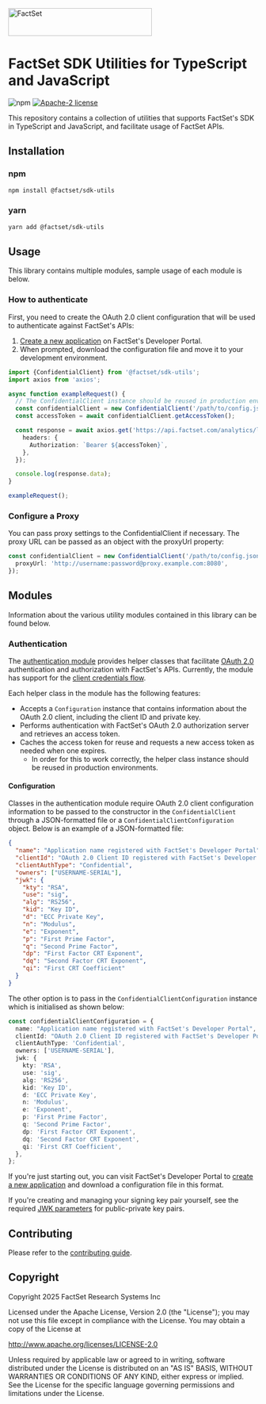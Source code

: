 <img alt="FactSet" src="https://www.factset.com/hubfs/Assets/images/factset-logo.svg" height="56" width="290">

# FactSet SDK Utilities for TypeScript and JavaScript

![npm](https://img.shields.io/npm/v/@factset/sdk-utils) [![Apache-2 license](https://img.shields.io/badge/license-Apache2-brightgreen.svg)](https://www.apache.org/licenses/LICENSE-2.0)

This repository contains a collection of utilities that supports FactSet's SDK in TypeScript and JavaScript, and facilitate usage of FactSet APIs.

## Installation

### npm

```sh
npm install @factset/sdk-utils
```

### yarn

```sh
yarn add @factset/sdk-utils
```

## Usage

This library contains multiple modules, sample usage of each module is below.

### How to authenticate

First, you need to create the OAuth 2.0 client configuration that will be used to authenticate against FactSet's APIs:

1. [Create a new application](https://developer.factset.com/learn/authentication-oauth2#creating-an-application) on FactSet's Developer Portal.
2. When prompted, download the configuration file and move it to your development environment.

```ts
import {ConfidentialClient} from '@factset/sdk-utils';
import axios from 'axios';

async function exampleRequest() {
  // The ConfidentialClient instance should be reused in production environments.
  const confidentialClient = new ConfidentialClient('/path/to/config.json');
  const accessToken = await confidentialClient.getAccessToken();

  const response = await axios.get('https://api.factset.com/analytics/lookups/v3/currencies', {
    headers: {
      Authorization: `Bearer ${accessToken}`,
    },
  });

  console.log(response.data);
}

exampleRequest();
```

### Configure a Proxy

You can pass proxy settings to the ConfidentialClient if necessary. The proxy URL can be passed as an object with the proxyUrl property:

```ts
const confidentialClient = new ConfidentialClient('/path/to/config.json', {
  proxyUrl: 'http://username:password@proxy.example.com:8080',
});
```

## Modules

Information about the various utility modules contained in this library can be found below.

### Authentication

The [authentication module](src) provides helper classes that facilitate [OAuth 2.0](https://developer.factset.com/learn/authentication-oauth2) authentication and authorization with FactSet's APIs. Currently, the module has support for the [client credentials flow](https://github.com/factset/oauth2-guidelines#client-credentials-flow-1).

Each helper class in the module has the following features:

- Accepts a `Configuration` instance that contains information about the OAuth 2.0 client, including the client ID and private key.
- Performs authentication with FactSet's OAuth 2.0 authorization server and retrieves an access token.
- Caches the access token for reuse and requests a new access token as needed when one expires.
  - In order for this to work correctly, the helper class instance should be reused in production environments.

#### Configuration

Classes in the authentication module require OAuth 2.0 client configuration information to be passed to the constructor in the `ConfidentialClient` through a JSON-formatted file or a `ConfidentialClientConfiguration` object. Below is an example of a JSON-formatted file:

```json
{
  "name": "Application name registered with FactSet's Developer Portal",
  "clientId": "OAuth 2.0 Client ID registered with FactSet's Developer Portal",
  "clientAuthType": "Confidential",
  "owners": ["USERNAME-SERIAL"],
  "jwk": {
    "kty": "RSA",
    "use": "sig",
    "alg": "RS256",
    "kid": "Key ID",
    "d": "ECC Private Key",
    "n": "Modulus",
    "e": "Exponent",
    "p": "First Prime Factor",
    "q": "Second Prime Factor",
    "dp": "First Factor CRT Exponent",
    "dq": "Second Factor CRT Exponent",
    "qi": "First CRT Coefficient"
  }
}
```

The other option is to pass in the `ConfidentialClientConfiguration` instance which is initialised as shown below:

```ts
const confidentialClientConfiguration = {
  name: "Application name registered with FactSet's Developer Portal",
  clientId: "OAuth 2.0 Client ID registered with FactSet's Developer Portal",
  clientAuthType: 'Confidential',
  owners: ['USERNAME-SERIAL'],
  jwk: {
    kty: 'RSA',
    use: 'sig',
    alg: 'RS256',
    kid: 'Key ID',
    d: 'ECC Private Key',
    n: 'Modulus',
    e: 'Exponent',
    p: 'First Prime Factor',
    q: 'Second Prime Factor',
    dp: 'First Factor CRT Exponent',
    dq: 'Second Factor CRT Exponent',
    qi: 'First CRT Coefficient',
  },
};
```

If you're just starting out, you can visit FactSet's Developer Portal to [create a new application](https://developer.factset.com/applications) and download a configuration file in this format.

If you're creating and managing your signing key pair yourself, see the required [JWK parameters](https://github.com/factset/oauth2-guidelines#jwk-parameters) for public-private key pairs.

## Contributing

Please refer to the [contributing guide](CONTRIBUTING.md).

## Copyright

Copyright 2025 FactSet Research Systems Inc

Licensed under the Apache License, Version 2.0 (the "License"); you may not use this file except in compliance with the License. You may obtain a copy of the License at

<http://www.apache.org/licenses/LICENSE-2.0>

Unless required by applicable law or agreed to in writing, software distributed under the License is distributed on an "AS IS" BASIS, WITHOUT WARRANTIES OR CONDITIONS OF ANY KIND, either express or implied. See the License for the specific language governing permissions and limitations under the License.
